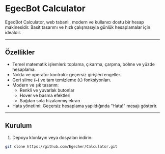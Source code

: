 # EgecBot Calculator

EgecBot Calculator, web tabanlı, modern ve kullanıcı dostu bir hesap makinesidir. Basit tasarımı ve hızlı çalışmasıyla günlük hesaplamalar için idealdir.

---

## Özellikler

- Temel matematik işlemleri: toplama, çıkarma, çarpma, bölme ve yüzde hesaplama.
- Nokta ve operator kontrolü: geçersiz girişleri engeller.
- Geri silme (`←`) ve tam temizleme (`C`) fonksiyonları.
- Modern ve şık tasarım:
  - Renkli ve yuvarlak butonlar
  - Hover ve basma efektleri
  - Sağdan sola hizalanmış ekran
- Hata yönetimi: Geçersiz hesaplama yapıldığında “Hata!” mesajı gösterir.

---

## Kurulum

1. Depoyu klonlayın veya dosyaları indirin:

```bash
git clone https://github.com/Egecher/Calculator.git